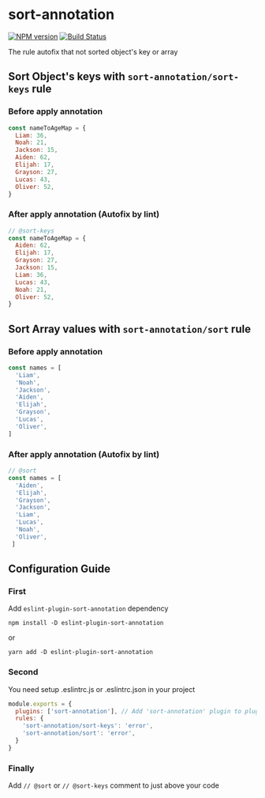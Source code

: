 # sort-annotation
[![NPM version][npm-image]][npm-url] [![Build Status][build-image]][build-url]

The rule autofix that not sorted object's key or array 

## Sort Object's keys with `sort-annotation/sort-keys` rule

### Before apply annotation
```javascript
const nameToAgeMap = {
  Liam: 36,
  Noah: 21,
  Jackson: 15,
  Aiden: 62,
  Elijah: 17,
  Grayson: 27,
  Lucas: 43,
  Oliver: 52,
}
```

### After apply annotation (Autofix by lint)
```javascript
// @sort-keys
const nameToAgeMap = {
  Aiden: 62,
  Elijah: 17,
  Grayson: 27,
  Jackson: 15,
  Liam: 36,
  Lucas: 43,
  Noah: 21,
  Oliver: 52,
}
```

## Sort Array values with `sort-annotation/sort` rule

### Before apply annotation
```javascript
const names = [
  'Liam',
  'Noah',
  'Jackson',
  'Aiden',
  'Elijah',
  'Grayson',
  'Lucas',
  'Oliver',
]
```

### After apply annotation (Autofix by lint)
```javascript
// @sort
const names = [
  'Aiden',
  'Elijah',
  'Grayson',
  'Jackson',
  'Liam',
  'Lucas',
  'Noah',
  'Oliver',
 ]
```

## Configuration Guide

### First

Add `eslint-plugin-sort-annotation` dependency

```
npm install -D eslint-plugin-sort-annotation
```
or
```
yarn add -D eslint-plugin-sort-annotation
```

### Second

You need setup .eslintrc.js or .eslintrc.json in your project

```js
module.exports = {
  plugins: ['sort-annotation'], // Add 'sort-annotation' plugin to plugins
  rules: {
    'sort-annotation/sort-keys': 'error',
    'sort-annotation/sort': 'error',
  }
}
```

### Finally

Add `// @sort` or `// @sort-keys` comment to just above your code

[npm-image]: http://img.shields.io/npm/v/eslint-plugin-sort-annotation.svg
[npm-url]: https://npmjs.org/package/eslint-plugin-sort-annotation

[build-image]: http://img.shields.io/github/workflow/status/ronpark-dev/eslint-plugin-sort-annotation/Build%20and%20unit%20test.svg
[build-url]: https://github.com/ronpark-dev/eslint-plugin-sort-annotation/actions/workflows/ci.yml
